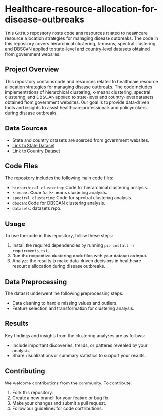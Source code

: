 # Healthcare-resource-allocation-for-disease-outbreaks
This GitHub repository hosts code and resources related to healthcare resource allocation strategies for managing disease outbreaks. The code in this repository covers hierarchical clustering, k-means, spectral clustering, and DBSCAN applied to state-level and country-level datasets obtained from government websites. 

## Project Overview
This repository contains code and resources related to healthcare resource allocation strategies for managing disease outbreaks. The code includes implementations of hierarchical clustering, k-means clustering, spectral clustering, and DBSCAN applied to state-level and country-level datasets obtained from government websites. Our goal is to provide data-driven tools and insights to assist healthcare professionals and policymakers during disease outbreaks.

## Data Sources
- State and country datasets are sourced from government websites.
- [Link to State Dataset](https://data.gov.in/)
- [Link to Country Dataset](https://data.cdc.gov/)

## Code Files
The repository includes the following main code files:
- `hierarchical clustering`: Code for hierarchical clustering analysis.
- `k-means`: Code for k-means clustering analysis.
- `spectral clustering`: Code for spectral clustering analysis.
- `dbscan`: Code for DBSCAN clustering analysis.
- `datasets`: datasets repo.

## Usage
To use the code in this repository, follow these steps:
1. Install the required dependencies by running `pip install -r requirements.txt`.
2. Run the respective clustering code files with your dataset as input.
3. Analyze the results to make data-driven decisions in healthcare resource allocation during disease outbreaks.

## Data Preprocessing
The dataset underwent the following preprocessing steps:
- Data cleaning to handle missing values and outliers.
- Feature selection and transformation for clustering analysis.

## Results
Key findings and insights from the clustering analyses are as follows:
- Include important discoveries, trends, or patterns revealed by your analysis.
- Share visualizations or summary statistics to support your results.

## Contributing
We welcome contributions from the community. To contribute:
1. Fork this repository.
2. Create a new branch for your feature or bug fix.
3. Make your changes and submit a pull request.
4. Follow our guidelines for code contributions.
